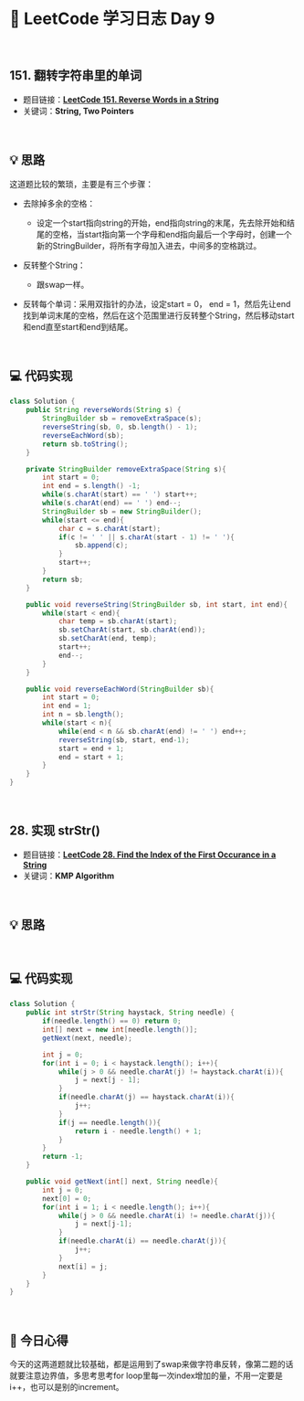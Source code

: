 # 📝 LeetCode 学习日志 Day 9

<br>

## 151. 翻转字符串里的单词
- 题目链接：[**LeetCode 151. Reverse Words in a String**](https://leetcode.com/problems/reverse-words-in-a-string/)
- 关键词：**String, Two Pointers**  

<br>

## 💡 思路
这道题比较的繁琐，主要是有三个步骤：
 
 - 去除掉多余的空格：
     - 设定一个start指向string的开始，end指向string的末尾，先去除开始和结尾的空格，当start指向第一个字母和end指向最后一个字母时，创建一个新的StringBuilder，将所有字母加入进去，中间多的空格跳过。

 - 反转整个String：
     - 跟swap一样。

 - 反转每个单词：采用双指针的办法，设定start = 0， end = 1，然后先让end找到单词末尾的空格，然后在这个范围里进行反转整个String，然后移动start和end直至start和end到结尾。

<br>

## 💻 代码实现
```java
class Solution {
    public String reverseWords(String s) {
        StringBuilder sb = removeExtraSpace(s);
        reverseString(sb, 0, sb.length() - 1);
        reverseEachWord(sb);
        return sb.toString();
    }

    private StringBuilder removeExtraSpace(String s){
        int start = 0;
        int end = s.length() -1;
        while(s.charAt(start) == ' ') start++;
        while(s.charAt(end) == ' ') end--;
        StringBuilder sb = new StringBuilder();
        while(start <= end){
            char c = s.charAt(start);
            if(c != ' ' || s.charAt(start - 1) != ' '){
                sb.append(c);
            }
            start++;
        }
        return sb;
    }

    public void reverseString(StringBuilder sb, int start, int end){
        while(start < end){
            char temp = sb.charAt(start);
            sb.setCharAt(start, sb.charAt(end));
            sb.setCharAt(end, temp);
            start++;
            end--;
        }
    }

    public void reverseEachWord(StringBuilder sb){
        int start = 0;
        int end = 1;
        int n = sb.length();
        while(start < n){
            while(end < n && sb.charAt(end) != ' ') end++;
            reverseString(sb, start, end-1);
            start = end + 1;
            end = start + 1;
        }
    }
}
```

<br>

## 28. 实现 strStr()
- 题目链接：[**LeetCode 28. Find the Index of the First Occurance in a String**](https://leetcode.com/problems/find-the-index-of-the-first-occurrence-in-a-string/)
- 关键词：**KMP Algorithm**

<br>

## 💡 思路


<br>

## 💻 代码实现
```java
class Solution {
    public int strStr(String haystack, String needle) {
        if(needle.length() == 0) return 0;
        int[] next = new int[needle.length()];
        getNext(next, needle);

        int j = 0;
        for(int i = 0; i < haystack.length(); i++){
            while(j > 0 && needle.charAt(j) != haystack.charAt(i)){
                j = next[j - 1];
            }
            if(needle.charAt(j) == haystack.charAt(i)){
                j++;
            }
            if(j == needle.length()){
                return i - needle.length() + 1;
            }
        }
        return -1;
    }

    public void getNext(int[] next, String needle){
        int j = 0;
        next[0] = 0;
        for(int i = 1; i < needle.length(); i++){
            while(j > 0 && needle.charAt(i) != needle.charAt(j)){
                j = next[j-1];
            }
            if(needle.charAt(i) == needle.charAt(j)){
                j++;
            }
            next[i] = j;
        }
    }
}
```

<br>

## 📝 今日心得
今天的这两道题就比较基础，都是运用到了swap来做字符串反转，像第二题的话就要注意边界值，多思考思考for loop里每一次index增加的量，不用一定要是i++，也可以是别的increment。